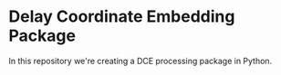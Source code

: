 # Delay Coordinate Embedding Package
In this repository we're creating a DCE processing package in Python.
